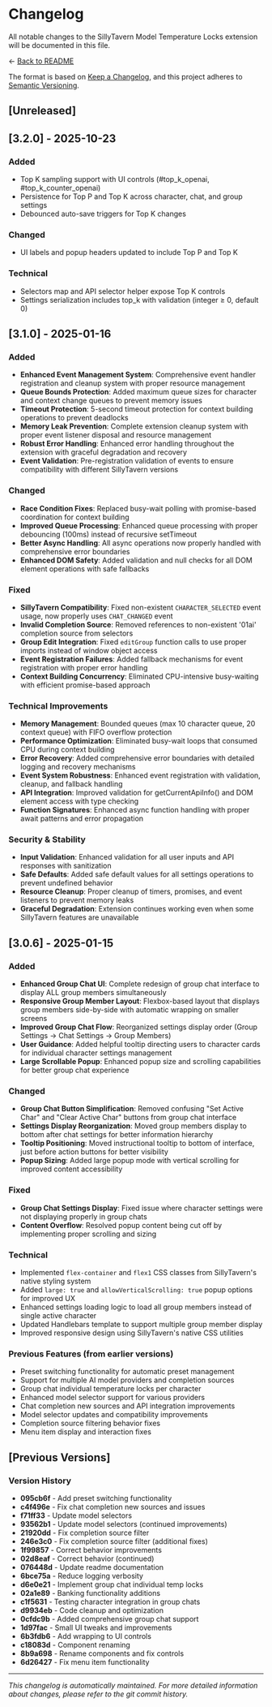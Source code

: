 # Changelog

All notable changes to the SillyTavern Model Temperature Locks extension will be documented in this file.

← [Back to README](README.md)

The format is based on [Keep a Changelog](https://keepachangelog.com/en/1.0.0/),
and this project adheres to [Semantic Versioning](https://semver.org/spec/v2.0.0.html).

## [Unreleased]

## [3.2.0] - 2025-10-23

### Added
- Top K sampling support with UI controls (#top_k_openai, #top_k_counter_openai)
- Persistence for Top P and Top K across character, chat, and group settings
- Debounced auto-save triggers for Top K changes

### Changed
- UI labels and popup headers updated to include Top P and Top K

### Technical
- Selectors map and API selector helper expose Top K controls
- Settings serialization includes top_k with validation (integer ≥ 0, default 0)

## [3.1.0] - 2025-01-16

### Added
- **Enhanced Event Management System**: Comprehensive event handler registration and cleanup system with proper resource management
- **Queue Bounds Protection**: Added maximum queue sizes for character and context change queues to prevent memory issues
- **Timeout Protection**: 5-second timeout protection for context building operations to prevent deadlocks
- **Memory Leak Prevention**: Complete extension cleanup system with proper event listener disposal and resource management
- **Robust Error Handling**: Enhanced error handling throughout the extension with graceful degradation and recovery
- **Event Validation**: Pre-registration validation of events to ensure compatibility with different SillyTavern versions

### Changed
- **Race Condition Fixes**: Replaced busy-wait polling with promise-based coordination for context building
- **Improved Queue Processing**: Enhanced queue processing with proper debouncing (100ms) instead of recursive setTimeout
- **Better Async Handling**: All async operations now properly handled with comprehensive error boundaries
- **Enhanced DOM Safety**: Added validation and null checks for all DOM element operations with safe fallbacks

### Fixed
- **SillyTavern Compatibility**: Fixed non-existent `CHARACTER_SELECTED` event usage, now properly uses `CHAT_CHANGED` event
- **Invalid Completion Source**: Removed references to non-existent '01ai' completion source from selectors
- **Group Edit Integration**: Fixed `editGroup` function calls to use proper imports instead of window object access
- **Event Registration Failures**: Added fallback mechanisms for event registration with proper error handling
- **Context Building Concurrency**: Eliminated CPU-intensive busy-waiting with efficient promise-based approach

### Technical Improvements
- **Memory Management**: Bounded queues (max 10 character queue, 20 context queue) with FIFO overflow protection
- **Performance Optimization**: Eliminated busy-wait loops that consumed CPU during context building
- **Error Recovery**: Added comprehensive error boundaries with detailed logging and recovery mechanisms
- **Event System Robustness**: Enhanced event registration with validation, cleanup, and fallback handling
- **API Integration**: Improved validation for getCurrentApiInfo() and DOM element access with type checking
- **Function Signatures**: Enhanced async function handling with proper await patterns and error propagation

### Security & Stability
- **Input Validation**: Enhanced validation for all user inputs and API responses with sanitization
- **Safe Defaults**: Added safe default values for all settings operations to prevent undefined behavior
- **Resource Cleanup**: Proper cleanup of timers, promises, and event listeners to prevent memory leaks
- **Graceful Degradation**: Extension continues working even when some SillyTavern features are unavailable

## [3.0.6] - 2025-01-15

### Added
- **Enhanced Group Chat UI**: Complete redesign of group chat interface to display ALL group members simultaneously
- **Responsive Group Member Layout**: Flexbox-based layout that displays group members side-by-side with automatic wrapping on smaller screens
- **Improved Group Chat Flow**: Reorganized settings display order (Group Settings → Chat Settings → Group Members)
- **User Guidance**: Added helpful tooltip directing users to character cards for individual character settings management
- **Large Scrollable Popup**: Enhanced popup size and scrolling capabilities for better group chat experience

### Changed
- **Group Chat Button Simplification**: Removed confusing "Set Active Char" and "Clear Active Char" buttons from group chat interface
- **Settings Display Reorganization**: Moved group members display to bottom after chat settings for better information hierarchy
- **Tooltip Positioning**: Moved instructional tooltip to bottom of interface, just before action buttons for better visibility
- **Popup Sizing**: Added large popup mode with vertical scrolling for improved content accessibility

### Fixed
- **Group Chat Settings Display**: Fixed issue where character settings were not displaying properly in group chats
- **Content Overflow**: Resolved popup content being cut off by implementing proper scrolling and sizing

### Technical
- Implemented `flex-container` and `flex1` CSS classes from SillyTavern's native styling system
- Added `large: true` and `allowVerticalScrolling: true` popup options for improved UX
- Enhanced settings loading logic to load all group members instead of single active character
- Updated Handlebars template to support multiple group member display
- Improved responsive design using SillyTavern's native CSS utilities

### Previous Features (from earlier versions)
- Preset switching functionality for automatic preset management
- Support for multiple AI model providers and completion sources
- Group chat individual temperature locks per character
- Enhanced model selector support for various providers
- Chat completion new sources and API integration improvements
- Model selector updates and compatibility improvements
- Completion source filtering behavior fixes
- Menu item display and interaction fixes

## [Previous Versions]

### Version History
- **095cb6f** - Add preset switching functionality
- **c4f496e** - Fix chat completion new sources and issues
- **f71ff33** - Update model selectors
- **93562b1** - Update model selectors (continued improvements)
- **21920dd** - Fix completion source filter
- **246e3c0** - Fix completion source filter (additional fixes)
- **1f99857** - Correct behavior improvements
- **02d8eaf** - Correct behavior (continued)
- **076448d** - Update readme documentation
- **6bce75a** - Reduce logging verbosity
- **d6e0e21** - Implement group chat individual temp locks
- **02a1e89** - Banking functionality additions
- **c1f5631** - Testing character integration in group chats
- **d9934eb** - Code cleanup and optimization
- **0cfdc9b** - Added comprehensive group chat support
- **1d97fac** - Small UI tweaks and improvements
- **6b3fdb6** - Add wrapping to UI controls
- **c18083d** - Component renaming
- **8b9a698** - Rename components and fix controls
- **6d26427** - Fix menu item functionality

---

*This changelog is automatically maintained. For more detailed information about changes, please refer to the git commit history.*
